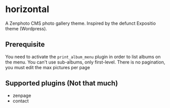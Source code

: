 # horizontal
A Zenphoto CMS photo gallery theme.
Inspired by the defunct Expositio theme (Wordpress).

## Prerequisite
You need to activate the `print_album_menu` plugin in order to list albums on the menu.
You can't use sub-albums, only first-level.
There is no pagination, you must edit the max pictures per page

## Supported plugins (Not that much)
- zenpage
- contact
